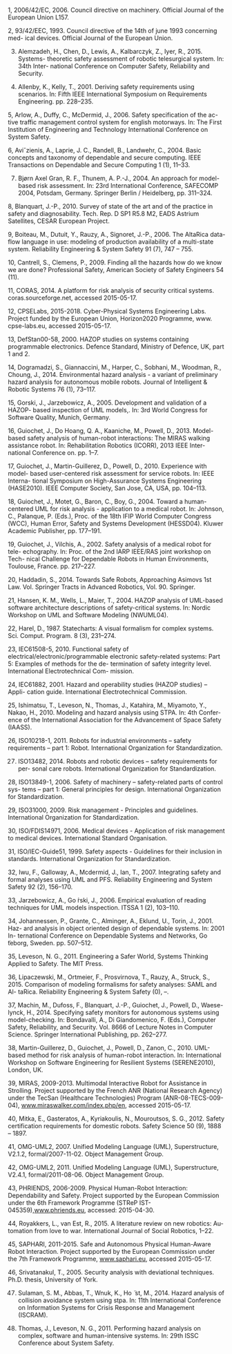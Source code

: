 1, 2006/42/EC, 2006. Council directive on machinery. Official Journal of the European Union L157.

2, 93/42/EEC, 1993. Council directive of the 14th of june 1993 concerning med- ical devices. Official Journal of the European Union.

3. Alemzadeh, H., Chen, D., Lewis, A., Kalbarczyk, Z., Iyer, R., 2015. Systems- theoretic safety assessment of robotic telesurgical system. In: 34th Inter- national Conference on Computer Safety, Reliability and Security.

4. Allenby, K., Kelly, T., 2001. Deriving safety requirements using scenarios. In: Fifth IEEE International Symposium on Requirements Engineering. pp. 228–235.

5, Arlow, A., Duffy, C., McDermid, J., 2006. Safety specification of the ac- tive traffic management control system for english motorways. In: The First Institution of Engineering and Technology International Conference on System Safety.

6, Aviˇzienis, A., Laprie, J. C., Randell, B., Landwehr, C., 2004. Basic concepts and taxonomy of dependable and secure computing. IEEE Transactions on Dependable and Secure Computing 1 (1), 11–33.

7. Bjørn Axel Gran, R. F., Thunem, A. P.-J., 2004. An approach for model- based risk assessment. In: 23rd International Conference, SAFECOMP 2004, Potsdam, Germany. Springer Berlin / Heidelberg, pp. 311–324.

8, Blanquart, J.-P., 2010. Survey of state of the art and of the practice in safety and diagnosability. Tech. Rep. D SP1 R5.8 M2, EADS Astrium Satellites, CESAR European Project.

9, Boiteau, M., Dutuit, Y., Rauzy, A., Signoret, J.-P., 2006. The AltaRica data- flow language in use: modeling of production availability of a multi-state system. Reliability Engineering & System Safety 91 (7), 747 – 755.

10, Cantrell, S., Clemens, P., 2009. Finding all the hazards how do we know we are done? Professional Safety, American Society of Safety Engineers 54 (11).
   
11, CORAS, 2014. A platform for risk analysis of security critical systems. coras.sourceforge.net, accessed 2015-05-17.

12, CPSELabs, 2015-2018. Cyber-Physical Systems Engineering Labs. Project funded by the European Union, Horizon2020 Programme, www. cpse-labs.eu, accessed 2015-05-17.

13, DefStan00-58, 2000. HAZOP studies on systems containing programmable electronics. Defence Standard, Ministry of Defence, UK, part 1 and 2.

14, Dogramadzi, S., Giannaccini, M., Harper, C., Sobhani, M., Woodman, R., Choung, J., 2014. Environmental hazard analysis - a variant of preliminary hazard analysis for autonomous mobile robots. Journal of Intelligent & Robotic Systems 76 (1), 73–117.

15, Gorski, J., Jarzebowicz, A., 2005. Development and validation of a HAZOP- based inspection of UML models,. In: 3rd World Congress for Software Quality, Munich, Germany.

16, Guiochet, J., Do Hoang, Q. A., Kaaniche, M., Powell, D., 2013. Model- based safety analysis of human-robot interactions: The MIRAS walking assistance robot. In: Rehabilitation Robotics (ICORR), 2013 IEEE Inter- national Conference on. pp. 1–7.

17, Guiochet, J., Martin-Guillerez, D., Powell, D., 2010. Experience with model- based user-centered risk assessment for service robots. In: IEEE Interna- tional Symposium on High-Assurance Systems Engineering (HASE2010). IEEE Computer Society, San Jose, CA, USA, pp. 104–113.

18, Guiochet, J., Motet, G., Baron, C., Boy, G., 2004. Toward a human-centered UML for risk analysis - application to a medical robot. In: Johnson, C., Palanque, P. (Eds.), Proc. of the 18th IFIP World Computer Congress (WCC), Human Error, Safety and Systems Development (HESSD04). Kluwer Academic Publisher, pp. 177–191.

19, Guiochet, J., Vilchis, A., 2002. Safety analysis of a medical robot for tele- echography. In: Proc. of the 2nd IARP IEEE/RAS joint workshop on Tech- nical Challenge for Dependable Robots in Human Environments, Toulouse, France. pp. 217–227.

20, Haddadin, S., 2014. Towards Safe Robots, Approaching Asimovs 1st Law. Vol. Springer Tracts in Advanced Robotics, Vol. 90. Springer.

21, Hansen, K. M., Wells, L., Maier, T., 2004. HAZOP analysis of UML-based software architecture descriptions of safety-critical systems. In: Nordic Workshop on UML and Software Modeling (NWUML04).

22, Harel, D., 1987. Statecharts: A visual formalism for complex systems. Sci. Comput. Program. 8 (3), 231–274.

23, IEC61508-5, 2010. Functional safety of electrical/electronic/programmable electronic safety-related systems: Part 5: Examples of methods for the de- termination of safety integrity level. International Electrotechnical Com- mission.

24, IEC61882, 2001. Hazard and operability studies (HAZOP studies) – Appli- cation guide. International Electrotechnical Commission.

25, Ishimatsu, T., Leveson, N., Thomas, J., Katahira, M., Miyamoto, Y., Nakao, H., 2010. Modeling and hazard analysis using STPA. In: 4th Confer- ence of the International Association for the Advancement of Space Safety (IAASS).

26, ISO10218-1, 2011. Robots for industrial environments – safety requirements – part 1: Robot. International Organization for Standardization.

27. ISO13482, 2014. Robots and robotic devices – safety requirements for per- sonal care robots. International Organization for Standardization.

28, ISO13849-1, 2006. Safety of machinery – safety-related parts of control sys- tems – part 1: General principles for design. International Organization for Standardization.

29, ISO31000, 2009. Risk management - Principles and guidelines. International Organization for Standardization.

30, ISO/FDIS14971, 2006. Medical devices - Application of risk management to medical devices. International Standard Organisation.

31, ISO/IEC-Guide51, 1999. Safety aspects - Guidelines for their inclusion in standards. International Organization for Standardization.

32, Iwu, F., Galloway, A., Mcdermid, J., Ian, T., 2007. Integrating safety and formal analyses using UML and PFS. Reliability Engineering and System Safety 92 (2), 156–170.
 
33, Jarzebowicz, A., Go ́rski, J., 2006. Empirical evaluation of reading techniques for UML models inspection. ITSSA 1 (2), 103–110.

34, Johannessen, P., Grante, C., Alminger, A., Eklund, U., Torin, J., 2001. Haz- ard analysis in object oriented design of dependable systems. In: 2001 In- ternational Conference on Dependable Systems and Networks, Go ̈teborg, Sweden. pp. 507–512.

35, Leveson, N. G., 2011. Engineering a Safer World, Systems Thinking Applied to Safety. The MIT Press.

36, Lipaczewski, M., Ortmeier, F., Prosvirnova, T., Rauzy, A., Struck, S., 2015. Comparison of modeling formalisms for safety analyses: SAML and Al- taRica. Reliability Engineering & System Safety (0), –.

37, Machin, M., Dufoss, F., Blanquart, J.-P., Guiochet, J., Powell, D., Waese- lynck, H., 2014. Specifying safety monitors for autonomous systems using model-checking. In: Bondavalli, A., Di Giandomenico, F. (Eds.), Computer Safety, Reliability, and Security. Vol. 8666 of Lecture Notes in Computer Science. Springer International Publishing, pp. 262–277.

38, Martin-Guillerez, D., Guiochet, J., Powell, D., Zanon, C., 2010. UML-based method for risk analysis of human-robot interaction. In: International Workshop on Software Engineering for Resilient Systems (SERENE2010), London, UK.

39, MIRAS, 2009-2013. Multimodal Interactive Robot for Assistance in Strolling. Project supported by the French ANR (National Research Agency) under the TecSan (Healthcare Technologies) Program (ANR-08-TECS-009-04), www.miraswalker.com/index.php/en, accessed 2015-05-17.

40, Mitka, E., Gasteratos, A., Kyriakoulis, N., Mouroutsos, S. G., 2012. Safety certification requirements for domestic robots. Safety Science 50 (9), 1888 – 1897.

41, OMG-UML2, 2007. Unified Modeling Language (UML), Superstructure, V2.1.2, formal/2007-11-02. Object Management Group.

42, OMG-UML2, 2011. Unified Modeling Language (UML), Superstructure, V2.4.1, formal/2011-08-06. Object Management Group.

43, PHRIENDS, 2006-2009. Physical Human-Robot Interaction: Dependability and Safety. Project supported by the European Commission under the 6th Framework Programme (STReP IST-045359),www.phriends.eu, accessed: 2015-04-30.

44, Royakkers, L., van Est, R., 2015. A literature review on new robotics: Au- tomation from love to war. International Journal of Social Robotics, 1–22.

45, SAPHARI, 2011-2015. Safe and Autonomous Physical Human-Aware Robot Interaction. Project supported by the European Commission under the 7th Framework Programme, www.saphari.eu, accessed 2015-05-17.

46, Srivatanakul, T., 2005. Security analysis with deviational techniques. Ph.D. thesis, University of York.

47. Sulaman, S. M., Abbas, T., Wnuk, K., Ho ̈ st, M., 2014. Hazard analysis of collision avoidance system using stpa. In: 11th International Conference on Information Systems for Crisis Response and Management (ISCRAM).

48. Thomas, J., Leveson, N. G., 2011. Performing hazard analysis on complex, software and human-intensive systems. In: 29th ISSC Conference about System Safety.
